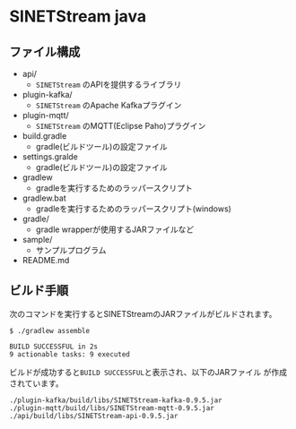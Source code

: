 <!--
Copyright (C) 2019 National Institute of Informatics

Licensed to the Apache Software Foundation (ASF) under one
or more contributor license agreements.  See the NOTICE file
distributed with this work for additional information
regarding copyright ownership.  The ASF licenses this file
to you under the Apache License, Version 2.0 (the
"License"); you may not use this file except in compliance
with the License.  You may obtain a copy of the License at

  http://www.apache.org/licenses/LICENSE-2.0

Unless required by applicable law or agreed to in writing,
software distributed under the License is distributed on an
"AS IS" BASIS, WITHOUT WARRANTIES OR CONDITIONS OF ANY
KIND, either express or implied.  See the License for the
specific language governing permissions and limitations
under the License.
-->

# SINETStream java

## ファイル構成

* api/
    * `SINETStream` のAPIを提供するライブラリ
* plugin-kafka/
    * `SINETStream` のApache Kafkaプラグイン
* plugin-mqtt/
    * `SINETStream` のMQTT(Eclipse Paho)プラグイン
* build.gradle
    * gradle(ビルドツール)の設定ファイル
* settings.gralde
    * gradle(ビルドツール)の設定ファイル
* gradlew
    * gradleを実行するためのラッパースクリプト
* gradlew.bat
    * gradleを実行するためのラッパースクリプト(windows)
* gradle/
    * gradle wrapperが使用するJARファイルなど
* sample/
    * サンプルプログラム
* README.md

## ビルド手順

次のコマンドを実行するとSINETStreamのJARファイルがビルドされます。

```
$ ./gradlew assemble

BUILD SUCCESSFUL in 2s
9 actionable tasks: 9 executed
```

ビルドが成功すると`BUILD SUCCESSFUL`と表示され、以下のJARファイル
が作成されています。

```
./plugin-kafka/build/libs/SINETStream-kafka-0.9.5.jar
./plugin-mqtt/build/libs/SINETStream-mqtt-0.9.5.jar
./api/build/libs/SINETStream-api-0.9.5.jar
```
